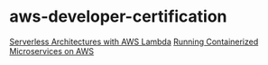 # aws-developer-certification
[Serverless Architectures with AWS Lambda](https://docs.aws.amazon.com/pdfs/whitepapers/latest/serverless-architectures-lambda/serverless-architectures-lambda.pdf)
[Running Containerized Microservices on AWS](https://docs.aws.amazon.com/whitepapers/latest/running-containerized-microservices/introduction.html)
